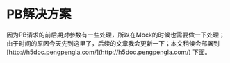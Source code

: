 # PB解决方案

因为PB请求的前后期对参数有一些处理，所以在Mock的时候也需要做一下处理；由于时间的原因今天先到这里了，后续的文章我会更新一下；本文稍候会部署到 [http://h5doc.pengpengla.com/](http://h5doc.pengpengla.com/) 下面。

